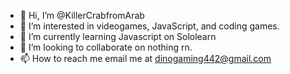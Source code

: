 - 👋 Hi, I’m @KillerCrabfromArab
- 👀 I’m interested in videogames, JavaScript, and coding games.
- 🌱 I’m currently learning Javascript on Sololearn
- 💞️ I’m looking to collaborate on nothing rn.
- 📫 How to reach me email me at dinogaming442@gmail.com 

<!---
KillerCrabfromArab/KillerCrabfromArab is a ✨ special ✨ repository because its `README.md` (this file) appears on your GitHub profile.
You can click the Preview link to take a look at your changes.
--->
